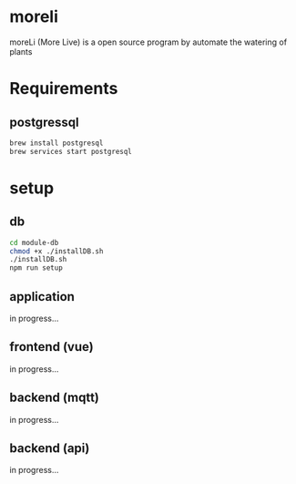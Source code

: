 # moreli
moreLi (More Live) is a open source program by automate the watering of plants

# Requirements
## postgressql
```bash
brew install postgresql
brew services start postgresql
```

# setup
## db
```bash
cd module-db
chmod +x ./installDB.sh
./installDB.sh
npm run setup
```

## application
in progress...

## frontend (vue)
in progress...

## backend (mqtt)
in progress...

## backend (api)
in progress...
